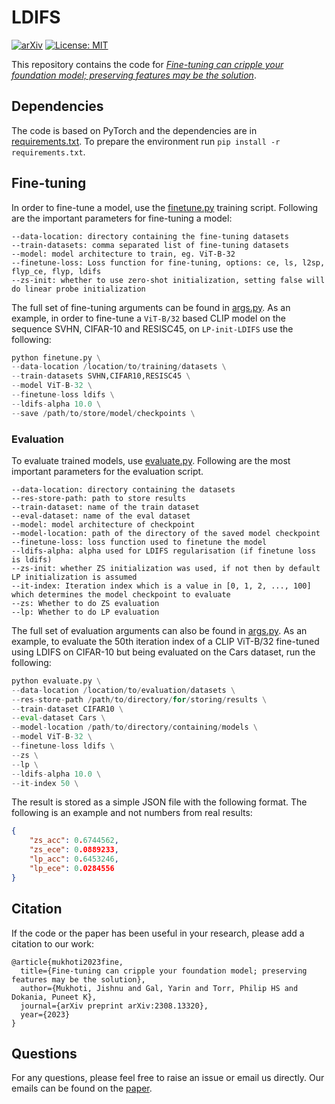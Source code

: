 # LDIFS

[![arXiv](https://img.shields.io/badge/stat.ML-arXiv%3A2308.13320-B31B1B.svg)](https://arxiv.org/abs/2308.13320)
[![License: MIT](https://img.shields.io/badge/License-MIT-yellow.svg)](https://github.com/omegafragger/ldifs/blob/tmlr_rebuttal/LICENSE)

This repository contains the code for [*Fine-tuning can cripple your foundation model; preserving features may be the solution*](https://openreview.net/forum?id=kfhoeZCeW7).

## Dependencies

The code is based on PyTorch and the dependencies are in [requirements.txt](requirements.txt). To prepare the environment run `pip install -r requirements.txt`.


## Fine-tuning

In order to fine-tune a model, use the [finetune.py](finetune.py) training script. Following are the important parameters for fine-tuning a model:
```
--data-location: directory containing the fine-tuning datasets
--train-datasets: comma separated list of fine-tuning datasets
--model: model architecture to train, eg. ViT-B-32
--finetune-loss: Loss function for fine-tuning, options: ce, ls, l2sp, flyp_ce, flyp, ldifs
--zs-init: whether to use zero-shot initialization, setting false will do linear probe initialization
```

The full set of fine-tuning arguments can be found in [args.py](args.py). As an example, in order to fine-tune a `ViT-B/32` based CLIP model on the sequence SVHN, CIFAR-10 and RESISC45, on `LP-init-LDIFS` use the following:

```python
python finetune.py \
--data-location /location/to/training/datasets \
--train-datasets SVHN,CIFAR10,RESISC45 \
--model ViT-B-32 \
--finetune-loss ldifs \
--ldifs-alpha 10.0 \
--save /path/to/store/model/checkpoints \
```

### Evaluation

To evaluate trained models, use [evaluate.py](evaluate.py). Following are the most important parameters for the evaluation script.
```
--data-location: directory containing the datasets
--res-store-path: path to store results
--train-dataset: name of the train dataset
--eval-dataset: name of the eval dataset
--model: model architecture of checkpoint
--model-location: path of the directory of the saved model checkpoint
--finetune-loss: loss function used to finetune the model
--ldifs-alpha: alpha used for LDIFS regularisation (if finetune loss is ldifs)
--zs-init: whether ZS initialization was used, if not then by default LP initialization is assumed
--it-index: Iteration index which is a value in [0, 1, 2, ..., 100] which determines the model checkpoint to evaluate
--zs: Whether to do ZS evaluation
--lp: Whether to do LP evaluation
```

The full set of evaluation arguments can also be found in [args.py](args.py). As an example, to evaluate the 50th iteration index of a CLIP ViT-B/32 fine-tuned using LDIFS on CIFAR-10 but being evaluated on the Cars dataset, run the following:

```python
python evaluate.py \
--data-location /location/to/evaluation/datasets \
--res-store-path /path/to/directory/for/storing/results \
--train-dataset CIFAR10 \
--eval-dataset Cars \
--model-location /path/to/directory/containing/models \
--model ViT-B-32 \
--finetune-loss ldifs \
--zs \
--lp \
--ldifs-alpha 10.0 \
--it-index 50 \
```

The result is stored as a simple JSON file with the following format. The following is an example and not numbers from real results:

```json
{
    "zs_acc": 0.6744562,
    "zs_ece": 0.0889233,
    "lp_acc": 0.6453246,
    "lp_ece": 0.0284556
}
```


## Citation

If the code or the paper has been useful in your research, please add a citation to our work:

```
@article{mukhoti2023fine,
  title={Fine-tuning can cripple your foundation model; preserving features may be the solution},
  author={Mukhoti, Jishnu and Gal, Yarin and Torr, Philip HS and Dokania, Puneet K},
  journal={arXiv preprint arXiv:2308.13320},
  year={2023}
}
```

## Questions

For any questions, please feel free to raise an issue or email us directly. Our emails can be found on the [paper](https://arxiv.org/abs/2308.13320).
